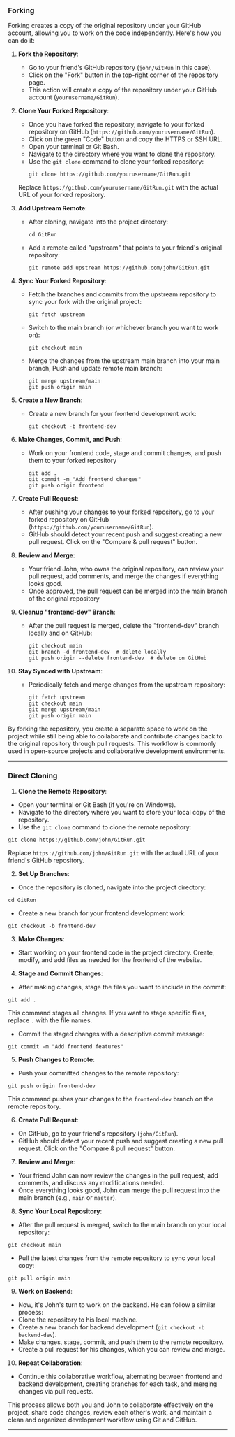 ### Forking

Forking creates a copy of the original repository under your GitHub account, allowing you to work on the code
independently. Here's how you can do it:

1. **Fork the Repository**:
   - Go to your friend's GitHub repository (`john/GitRun` in this case).
   - Click on the "Fork" button in the top-right corner of the repository page.
   - This action will create a copy of the repository under your GitHub account (`yourusername/GitRun`).

2. **Clone Your Forked Repository**:
   - Once you have forked the repository, navigate to your forked repository on
     GitHub (`https://github.com/yourusername/GitRun`).
   - Click on the green "Code" button and copy the HTTPS or SSH URL.
   - Open your terminal or Git Bash.
   - Navigate to the directory where you want to clone the repository.
   - Use the `git clone` command to clone your forked repository:
     ```
     git clone https://github.com/yourusername/GitRun.git
     ```
   Replace `https://github.com/yourusername/GitRun.git` with the actual URL of your forked repository.

3. **Add Upstream Remote**:
   - After cloning, navigate into the project directory:
     ```
     cd GitRun
     ```
   - Add a remote called "upstream" that points to your friend's original repository:
     ```
     git remote add upstream https://github.com/john/GitRun.git
     ```

4. **Sync Your Forked Repository**:
   - Fetch the branches and commits from the upstream repository to sync your fork with the original project:
     ```
     git fetch upstream
     ```
   - Switch to the main branch (or whichever branch you want to work on):
     ```
     git checkout main
     ```
   - Merge the changes from the upstream main branch into your main branch, Push and update remote main branch:
     ```
     git merge upstream/main
     git push origin main
     ```

5. **Create a New Branch**:
   - Create a new branch for your frontend development work:
     ```
     git checkout -b frontend-dev
     ```

6. **Make Changes, Commit, and Push**:
   - Work on your frontend code, stage and commit changes, and push them to your forked repository
      ```
      git add .
      git commit -m "Add frontend changes"
      git push origin frontend
      ```

7. **Create Pull Request**:
   - After pushing your changes to your forked repository, go to your forked repository on
     GitHub (`https://github.com/yourusername/GitRun`).
   - GitHub should detect your recent push and suggest creating a new pull request. Click on the "Compare & pull
     request" button.

8. **Review and Merge**:
   - Your friend John, who owns the original repository, can review your pull request, add comments, and merge the
     changes if everything looks good.
   - Once approved, the pull request can be merged into the main branch of the original repository 

9. **Cleanup "frontend-dev" Branch**:
    - After the pull request is merged, delete the "frontend-dev" branch locally and on GitHub:
      ```
      git checkout main
      git branch -d frontend-dev  # delete locally
      git push origin --delete frontend-dev  # delete on GitHub

10. **Stay Synced with Upstream**:
    - Periodically fetch and merge changes from the upstream repository:
      ```
      git fetch upstream
      git checkout main
      git merge upstream/main
      git push origin main
      ```

By forking the repository, you create a separate space to work on the project while still being able to collaborate and
contribute changes back to the original repository through pull requests. This workflow is commonly used in open-source
projects and collaborative development environments.

---

### Direct Cloning

1. **Clone the Remote Repository**:
- Open your terminal or Git Bash (if you're on Windows).
- Navigate to the directory where you want to store your local copy of the repository.
- Use the `git clone` command to clone the remote repository:
```
git clone https://github.com/john/GitRun.git
```
Replace `https://github.com/john/GitRun.git` with the actual URL of your friend's GitHub repository.

2. **Set Up Branches**:
- Once the repository is cloned, navigate into the project directory:
```
cd GitRun
```
- Create a new branch for your frontend development work:
```
git checkout -b frontend-dev
```

3. **Make Changes**:
- Start working on your frontend code in the project directory. Create, modify, and add files as needed for the
frontend of the website.

4. **Stage and Commit Changes**:
- After making changes, stage the files you want to include in the commit:
```
git add .
```
This command stages all changes. If you want to stage specific files, replace `.` with the file names.
- Commit the staged changes with a descriptive commit message:
```
git commit -m "Add frontend features"
```

5. **Push Changes to Remote**:
- Push your committed changes to the remote repository:
```
git push origin frontend-dev
```
This command pushes your changes to the `frontend-dev` branch on the remote repository.

6. **Create Pull Request**:
- On GitHub, go to your friend's repository (`john/GitRun`).
- GitHub should detect your recent push and suggest creating a new pull request. Click on the "Compare & pull
request" button.

7. **Review and Merge**:
- Your friend John can now review the changes in the pull request, add comments, and discuss any modifications
needed.
- Once everything looks good, John can merge the pull request into the main branch (e.g., `main` or `master`).

8. **Sync Your Local Repository**:
- After the pull request is merged, switch to the main branch on your local repository:
```
git checkout main
```
- Pull the latest changes from the remote repository to sync your local copy:
```
git pull origin main
```

9. **Work on Backend**:
- Now, it's John's turn to work on the backend. He can follow a similar process:
- Clone the repository to his local machine.
- Create a new branch for backend development (`git checkout -b backend-dev`).
- Make changes, stage, commit, and push them to the remote repository.
- Create a pull request for his changes, which you can review and merge.

10. **Repeat Collaboration**:
- Continue this collaborative workflow, alternating between frontend and backend development, creating branches for
each task, and merging changes via pull requests.

This process allows both you and John to collaborate effectively on the project, share code changes, review each other's
work, and maintain a clean and organized development workflow using Git and GitHub.

---

